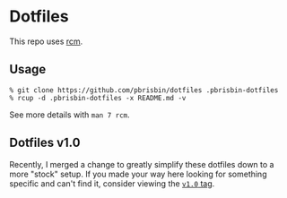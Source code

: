 # Dotfiles

This repo uses [rcm][].

[rcm]: https://github.com/thoughtbot/rcm

## Usage

```
% git clone https://github.com/pbrisbin/dotfiles .pbrisbin-dotfiles
% rcup -d .pbrisbin-dotfiles -x README.md -v
```

See more details with `man 7 rcm`.

## Dotfiles v1.0

Recently, I merged a change to greatly simplify these dotfiles down to a more
"stock" setup. If you made your way here looking for something specific and
can't find it, consider viewing the [`v1.0` tag][v1].

[v1]: https://github.com/pbrisbin/dotfiles/tree/v1.0
